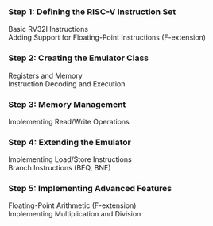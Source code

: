 ### Step 1: Defining the RISC-V Instruction Set  
Basic RV32I Instructions  
Adding Support for Floating-Point Instructions (F-extension)  

### Step 2: Creating the Emulator Class  
Registers and Memory  
Instruction Decoding and Execution  

### Step 3: Memory Management  
Implementing Read/Write Operations  

### Step 4: Extending the Emulator  
Implementing Load/Store Instructions  
Branch Instructions (BEQ, BNE)  

### Step 5: Implementing Advanced Features  
Floating-Point Arithmetic (F-extension)  
Implementing Multiplication and Division  
